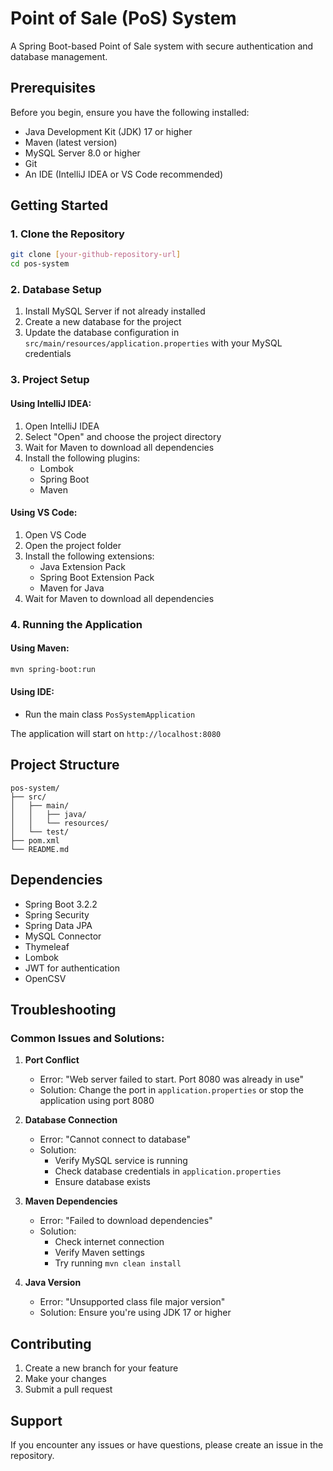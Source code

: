 # Point of Sale (PoS) System

A Spring Boot-based Point of Sale system with secure authentication and database management.

## Prerequisites

Before you begin, ensure you have the following installed:
- Java Development Kit (JDK) 17 or higher
- Maven (latest version)
- MySQL Server 8.0 or higher
- Git
- An IDE (IntelliJ IDEA or VS Code recommended)

## Getting Started

### 1. Clone the Repository
```bash
git clone [your-github-repository-url]
cd pos-system
```

### 2. Database Setup
1. Install MySQL Server if not already installed
2. Create a new database for the project
3. Update the database configuration in `src/main/resources/application.properties` with your MySQL credentials

### 3. Project Setup

#### Using IntelliJ IDEA:
1. Open IntelliJ IDEA
2. Select "Open" and choose the project directory
3. Wait for Maven to download all dependencies
4. Install the following plugins:
   - Lombok
   - Spring Boot
   - Maven

#### Using VS Code:
1. Open VS Code
2. Open the project folder
3. Install the following extensions:
   - Java Extension Pack
   - Spring Boot Extension Pack
   - Maven for Java
4. Wait for Maven to download all dependencies

### 4. Running the Application

#### Using Maven:
```bash
mvn spring-boot:run
```

#### Using IDE:
- Run the main class `PosSystemApplication`

The application will start on `http://localhost:8080`

## Project Structure
```
pos-system/
├── src/
│   ├── main/
│   │   ├── java/
│   │   └── resources/
│   └── test/
├── pom.xml
└── README.md
```

## Dependencies
- Spring Boot 3.2.2
- Spring Security
- Spring Data JPA
- MySQL Connector
- Thymeleaf
- Lombok
- JWT for authentication
- OpenCSV

## Troubleshooting

### Common Issues and Solutions:

1. **Port Conflict**
   - Error: "Web server failed to start. Port 8080 was already in use"
   - Solution: Change the port in `application.properties` or stop the application using port 8080

2. **Database Connection**
   - Error: "Cannot connect to database"
   - Solution: 
     - Verify MySQL service is running
     - Check database credentials in `application.properties`
     - Ensure database exists

3. **Maven Dependencies**
   - Error: "Failed to download dependencies"
   - Solution:
     - Check internet connection
     - Verify Maven settings
     - Try running `mvn clean install`

4. **Java Version**
   - Error: "Unsupported class file major version"
   - Solution: Ensure you're using JDK 17 or higher

## Contributing
1. Create a new branch for your feature
2. Make your changes
3. Submit a pull request

## Support
If you encounter any issues or have questions, please create an issue in the repository. 